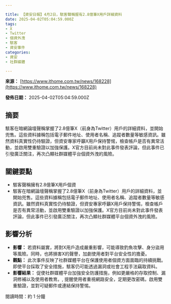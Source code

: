 ```yaml
---

title: 【資安日報】4月2日，駭客聲稱握有2.8億筆X用戶詳細資料
date: 2025-04-02T05:04:59.000Z
tags:
- X
- Twitter
- 個資外洩
- 駭客
- 資安事件
categories:
- 資安
- 社群媒體

---
```


**來源：** [https://www.ithome.com.tw/news/168228](https://www.ithome.com.tw/news/168228)

**發佈日期：** 2025-04-02T05:04:59.000Z

## 摘要

駭客在暗網論壇聲稱掌握了2.8億筆X（前身為Twitter）用戶的詳細資料，並開始兜售。這些資料據稱包括電子郵件地址、使用者名稱、追蹤者數量等敏感資訊。雖然資料真實性仍待驗證，但資安專家呼籲X用戶保持警惕，檢查帳戶是否有異常活動，並啟用雙重驗證以加強保護。X官方目前尚未對此事件發表評論，但此事件已引發廣泛關注，再次凸顯社群媒體平台個資外洩的風險。

## 關鍵要點

*   駭客聲稱擁有2.8億筆X用戶個資
*   駭客在暗網論壇聲稱掌握了2.8億筆X（前身為Twitter）用戶的詳細資料，並開始兜售。這些資料據稱包括電子郵件地址、使用者名稱、追蹤者數量等敏感資訊。雖然資料真實性仍待驗證，但資安專家呼籲X用戶保持警惕，檢查帳戶是否有異常活動，並啟用雙重驗證以加強保護。X官方目前尚未對此事件發表評論，但此事件已引發廣泛關注，再次凸顯社群媒體平台個資外洩的風險。

## 影響分析

*   **影響：** 若資料屬實，將對X用戶造成嚴重影響，可能導致釣魚攻擊、身分盜用等風險。同時，也將損害X的聲譽，加劇使用者對平台安全性的擔憂。
*   **觀點：** 此次事件反映了社群媒體平台在保護使用者個資方面面臨的持續挑戰。即使平台採取了安全措施，駭客仍可能透過漏洞或社會工程手法竊取資料。
*   **影響結果：** 促使社群媒體平台加強安全防護措施，例如更嚴格的存取控制、漏洞修補以及使用者教育。, 提醒使用者重視網路安全，定期更改密碼，啟用雙重驗證，並對可疑郵件或連結保持警惕。

閱讀時間：約 1 分鐘